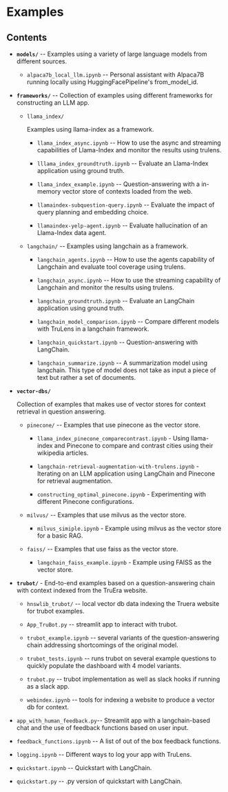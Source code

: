 # Examples

## Contents

- **`models/`** -- Examples using a variety of large language models from different sources.

  - `alpaca7b_local_llm.ipynb` -- Personal assistant with Alpaca7B running locally using HuggingFacePipeline's from_model_id.

- **`frameworks/`** -- Collection of examples using different frameworks for constructing an LLM app.

  - `llama_index/`

    Examples using llama-index as a framework.

    - `llama_index_async.ipynb` -- How to use the async and streaming capabilities of Llama-Index and monitor the results using trulens.

    - `lllama_index_groundtruth.ipynb` -- Evaluate an Llama-Index application using ground truth.

    - `llama_index_example.ipynb` -- Question-answering with a in-memory vector store of contexts loaded from the web.

    - `llamaindex-subquestion-query.ipynb` -- Evaluate the impact of query planning and embedding choice.

    - `llamaindex-yelp-agent.ipynb` -- Evaluate hallucination of an Llama-Index data agent.

  - `langchain/` -- Examples using langchain as a framework.

    - `langchain_agents.ipynb` -- How to use the agents capability of Langchain and evaluate tool coverage using trulens.

    - `langchain_async.ipynb` -- How to use the streaming capability of Langchain and monitor the results using trulens.

    - `langchain_groundtruth.ipynb` -- Evaluate an LangChain application using ground truth.

    - `langchain_model_comparison.ipynb` -- Compare different models with TruLens in a langchain framework.

    - `langchain_quickstart.ipynb` -- Question-answering with LangChain.

    - `langchain_summarize.ipynb` -- A summarization model using langchain. This type of model does not
      take as input a piece of text but rather a set of documents.

- **`vector-dbs/`**

  Collection of examples that makes use of vector stores for context
  retrieval in question answering.

  - `pinecone/` -- Examples that use pinecone as the vector store.

    - `llama_index_pinecone_comparecontrast.ipynb` - Using llama-index and Pinecone to compare and contrast cities using their wikipedia articles.

    - `langchain-retrieval-augmentation-with-trulens.ipynb` - Iterating on an LLM application using LangChain and Pinecone for retrieval augmentation.

    - `constructing_optimal_pinecone.ipynb` - Experimenting with different Pinecone configurations.

  - `milvus/` -- Examples that use milvus as the vector store.

    - `milvus_simiple.ipynb` - Example using milvus as the vector store for a basic RAG.

  - `faiss/` -- Examples that use faiss as the vector store.

    - `langchain_faiss_example.ipynb` - Example using FAISS as the vector store.

- **`trubot/`** - End-to-end examples based on a question-answering chain with context indexed from the TruEra website.

  - `hnswlib_trubot/` -- local vector db data indexing the Truera website for
    trubot examples.

  - `App_TruBot.py` -- streamlit app to interact with trubot.

  - `trubot_example.ipynb` -- several variants of the question-answering chain
    addressing shortcomings of the original model.

  - `trubot_tests.ipynb` -- runs trubot on several example questions to
    quickly populate the dashboard with 4 model variants.

  - `trubot.py` -- trubot implementation as well as slack hooks if running as
    a slack app.

  - `webindex.ipynb` -- tools for indexing a website to produce a vector db
    for context.

- `app_with_human_feedback.py`-- Streamlit app with a langchain-based chat and the use of feedback functions
  based on user input.

- `feedback_functions.ipynb` -- A list of out of the box feedback functions.

- `logging.ipynb` -- Different ways to log your app with TruLens.

- `quickstart.ipynb` -- Quickstart with LangChain.

- `quickstart.py` -- .py version of quickstart with LangChain.
